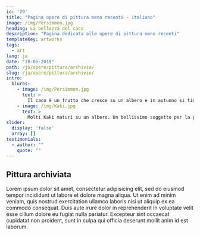 ```yaml
---
id: '20'
title: "Pagina opere di pittura meno recenti - italiano"
image: /img/Persimmon.jpg
heading: La bellezza del caco
description: "Pagina dedicata alle opere di pittura meno recenti"
templateKey: artworks
tags:
  - art
lang: ja
date: "20-05-2019"
path: /ja/opere/pittura/archivio/
slug: /ja/opere/pittura/archivio/
intro:
  blurbs:
    - image: /img/Persimmon.jpg
      text: >
        Il caco è un frutto che cresce su un albero e in autunno si tinge di arancio...Quanti poeti ha ispirato?
    - image: /img/Kaki.jpg
      text: >
        Molti Kaki maturi su un albero. Un bellissimo soggetto per la pittura.
slider:
  display: 'false'
  array: []
testimonials:
  - author: ""
    quote: ""
---
```


## Pittura archiviata

Lorem ipsum dolor sit amet, consectetur adipisicing elit, sed do eiusmod tempor incididunt ut labore et dolore magna aliqua. Ut enim ad minim veniam, quis nostrud exercitation ullamco laboris nisi ut aliquip ex ea commodo consequat. Duis aute irure dolor in reprehenderit in voluptate velit esse cillum dolore eu fugiat nulla pariatur. Excepteur sint occaecat cupidatat non proident, sunt in culpa qui officia deserunt mollit anim id est laborum.
